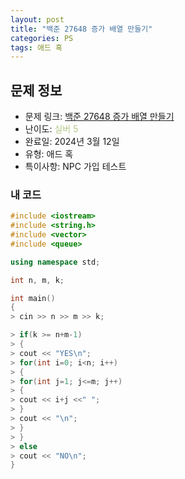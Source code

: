 ```yaml
---
layout: post
title: "백준 27648 증가 배열 만들기"
categories: PS
tags: 애드 혹
---
```


## 문제 정보
- 문제 링크: [백준 27648 증가 배열 만들기](https://www.acmicpc.net/problem/27648)
- 난이도: <span style="color:#B5C78A">실버 5</span>
- 완료일: 2024년 3월 12일
- 유형: 애드 혹
- 특이사항: NPC 가입 테스트

### 내 코드

```C++
#include <iostream>
#include <string.h>
#include <vector>
#include <queue>

using namespace std;

int n, m, k;

int main()
{  
> cin >> n >> m >> k;

> if(k >= n+m-1)
> {
> cout << "YES\n";
> for(int i=0; i<n; i++)
> {
> for(int j=1; j<=m; j++)
> {
> cout << i+j <<" ";
> }
> cout << "\n";
> }
> }
> else
> cout << "NO\n";
}
```
